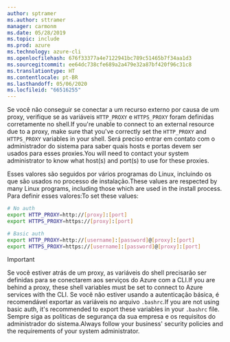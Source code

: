 ```yaml
---
author: sptramer
ms.author: sttramer
manager: carmonm
ms.date: 05/28/2019
ms.topic: include
ms.prod: azure
ms.technology: azure-cli
ms.openlocfilehash: 676f33377a4e7122941bc789c51465b7f34aa1d3
ms.sourcegitcommit: ee64dc738cfe689a2a479e32a87bf420f96c31c8
ms.translationtype: HT
ms.contentlocale: pt-BR
ms.lasthandoff: 05/06/2020
ms.locfileid: "66516255"
---
```

<span data-ttu-id="46ceb-101">Se você não conseguir se conectar a um recurso externo por causa de um proxy, verifique se as variáveis `HTTP_PROXY` e `HTTPS_PROXY` foram definidas corretamente no shell.</span><span class="sxs-lookup"><span data-stu-id="46ceb-101">If you're unable to connect to an external resource due to a proxy, make sure that you've correctly set the `HTTP_PROXY` and `HTTPS_PROXY` variables in your shell.</span></span> <span data-ttu-id="46ceb-102">Será preciso entrar em contato com o administrador do sistema para saber quais hosts e portas devem ser usados para esses proxies.</span><span class="sxs-lookup"><span data-stu-id="46ceb-102">You will need to contact your system administrator to know what host(s) and port(s) to use for these proxies.</span></span>

<span data-ttu-id="46ceb-103">Esses valores são seguidos por vários programas do Linux, incluindo os que são usados no processo de instalação.</span><span class="sxs-lookup"><span data-stu-id="46ceb-103">These values are respected by many Linux programs, including those which are used in the install process.</span></span> <span data-ttu-id="46ceb-104">Para definir esses valores:</span><span class="sxs-lookup"><span data-stu-id="46ceb-104">To set these values:</span></span>

```bash
# No auth
export HTTP_PROXY=http://[proxy]:[port]
export HTTPS_PROXY=https://[proxy]:[port]

# Basic auth
export HTTP_PROXY=http://[username]:[password]@[proxy]:[port]
export HTTPS_PROXY=https://[username]:[password]@[proxy]:[port]
```

> [!IMPORTANT]
> <span data-ttu-id="46ceb-105">Se você estiver atrás de um proxy, as variáveis do shell precisarão ser definidas para se conectarem aos serviços do Azure com a CLI.</span><span class="sxs-lookup"><span data-stu-id="46ceb-105">If you are behind a proxy, these shell variables must be set to connect to Azure services with the CLI.</span></span>
> <span data-ttu-id="46ceb-106">Se você não estiver usando a autenticação básica, é recomendável exportar as variáveis no arquivo `.bashrc`.</span><span class="sxs-lookup"><span data-stu-id="46ceb-106">If you are not using basic auth, it's recommended to export these variables in your `.bashrc` file.</span></span>
> <span data-ttu-id="46ceb-107">Sempre siga as políticas de segurança da sua empresa e os requisitos do administrador do sistema.</span><span class="sxs-lookup"><span data-stu-id="46ceb-107">Always follow your business' security policies and the requirements of your system administrator.</span></span>
